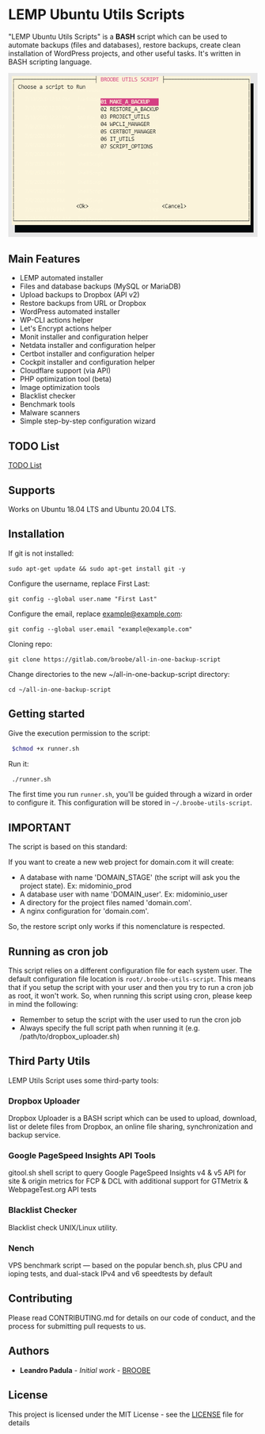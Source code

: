 # LEMP Ubuntu Utils Scripts

"LEMP Ubuntu Utils Scripts" is a **BASH** script which can be used to automate backups (files and databases), restore backups, create clean installation of WordPress projects, and other useful tasks.
It's written in BASH scripting language.

![ScreenShot](./screenshot.png)

## Main Features

* LEMP automated installer
* Files and database backups (MySQL or MariaDB)
* Upload backups to Dropbox (API v2)
* Restore backups from URL or Dropbox
* WordPress automated installer
* WP-CLI actions helper
* Let's Encrypt actions helper
* Monit installer and configuration helper
* Netdata installer and configuration helper
* Certbot installer and configuration helper
* Cockpit installer and configuration helper
* Cloudflare support (via API)
* PHP optimization tool (beta)
* Image optimization tools
* Blacklist checker
* Benchmark tools
* Malware scanners
* Simple step-by-step configuration wizard

## TODO List
[TODO List](./TODO.md)

## Supports

Works on Ubuntu 18.04 LTS and Ubuntu 20.04 LTS.

## Installation

If git is not installed:

```
sudo apt-get update && sudo apt-get install git -y
```

Configure the username, replace First Last:

```
git config --global user.name "First Last"
```

Configure the email, replace example@example.com:

```
git config --global user.email "example@example.com"
```

Cloning repo:

```
git clone https://gitlab.com/broobe/all-in-one-backup-script
```

Change directories to the new ~/all-in-one-backup-script directory:

```
cd ~/all-in-one-backup-script
```

## Getting started

Give the execution permission to the script:

```bash
 $chmod +x runner.sh
```

Run it:

```bash
 ./runner.sh
```

The first time you run `runner.sh`, you'll be guided through a wizard in order to configure it. This configuration will be stored in `~/.broobe-utils-script`.

## IMPORTANT

The script is based on this standard:

If you want to create a new web project for domain.com it will create:
* A database with name 'DOMAIN_STAGE' (the script will ask you the project state). Ex: midominio_prod
* A database user with name 'DOMAIN_user'. Ex: midominio_user
* A directory for the project files named 'domain.com'.
* A nginx configuration for 'domain.com'.

So, the restore script only works if this nomenclature is respected.

## Running as cron job
This script relies on a different configuration file for each system user. The default configuration file location is `root/.broobe-utils-script`.
This means that if you setup the script with your user and then you try to run a cron job as root, it won't work.
So, when running this script using cron, please keep in mind the following:
* Remember to setup the script with the user used to run the cron job
* Always specify the full script path when running it (e.g.  /path/to/dropbox_uploader.sh)

## Third Party Utils

LEMP Utils Script uses some third-party tools:

### Dropbox Uploader

Dropbox Uploader is a BASH script which can be used to upload, download, list or delete files from Dropbox, an online file sharing, synchronization and backup service.

### Google PageSpeed Insights API Tools

gitool.sh shell script to query Google PageSpeed Insights v4 & v5 API for site & origin metrics for FCP & DCL with additional support for GTMetrix & WebpageTest.org API tests

### Blacklist Checker

Blacklist check UNIX/Linux utility.

### Nench

VPS benchmark script — based on the popular bench.sh, plus CPU and ioping tests, and dual-stack IPv4 and v6 speedtests by default

## Contributing
Please read CONTRIBUTING.md for details on our code of conduct, and the process for submitting pull requests to us.

## Authors
* **Leandro Padula** - *Initial work* - [BROOBE](https://www.broobe.com)

## License
This project is licensed under the MIT License - see the [LICENSE](./LICENSE) file for details